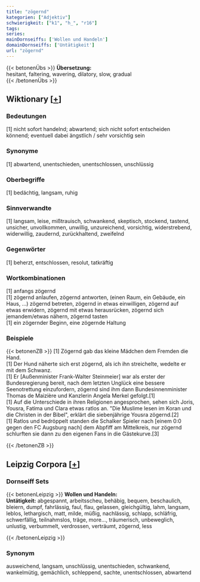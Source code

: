 ```yaml
---
title: "zögernd"
kategorien: ["Adjektiv"]
schwierigkeit: ["k1", "h_", "r16"]
tags:
series:
mainDornseiffs: ['Wollen und Handeln']
domainDornseiffs: ['Untätigkeit']
url: "zögernd"
---
```


{{< betonenÜbs >}}
**Übersetzung:**  
hesitant, faltering, wavering, dilatory, slow, gradual  
{{< /betonenÜbs >}}

## Wiktionary [[+](https://de.wiktionary.org/wiki/zögernd)]

### Bedeutungen
[1] nicht sofort handelnd; abwartend; sich nicht sofort entscheiden könnend; eventuell dabei ängstlich / sehr vorsichtig sein  

### Synonyme
[1] abwartend, unentschieden, unentschlossen, unschlüssig  

### Oberbegriffe
[1] bedächtig, langsam, ruhig  

### Sinnverwandte
[1] langsam, leise, mißtrauisch, schwankend, skeptisch, stockend, tastend, unsicher, unvollkommen, unwillig, unzureichend, vorsichtig, widerstrebend, widerwillig, zaudernd, zurückhaltend, zweifelnd  

### Gegenwörter
[1] beherzt, entschlossen, resolut, tatkräftig  

### Wortkombinationen
[1] anfangs zögernd  
[1] zögernd anlaufen, zögernd antworten, (einen Raum, ein Gebäude, ein Haus, …) zögernd betreten, zögernd in etwas einwilligen, zögernd auf etwas erwidern, zögernd mit etwas herausrücken, zögernd sich jemandem/etwas nähern, zögernd tasten  
[1] ein zögernder Beginn, eine zögernde Haltung  

### Beispiele
{{< betonenZB >}}
[1] Zögernd gab das kleine Mädchen dem Fremden die Hand.  
[1] Der Hund näherte sich erst zögernd, als ich ihn streichelte, wedelte er mit dem Schwanz.  
[1] Er [Außenminister Frank-Walter Steinmeier] war als erster der Bundesregierung bereit, nach dem letzten Unglück eine bessere Seenotrettung einzufordern, zögernd sind ihm dann Bundesinnenminister Thomas de Maizière und Kanzlerin Angela Merkel gefolgt.[1]  
[1] Auf die Unterschiede in ihren Religionen angesprochen, sehen sich Joris, Yousra, Fatima und Clara etwas ratlos an. "Die Muslime lesen im Koran und die Christen in der Bibel", erklärt die siebenjährige Yousra zögernd.[2]  
[1] Ratlos und bedröppelt standen die Schalker Spieler nach [einem 0:0 gegen den FC Augsburg nach] dem Abpfiff am Mittelkreis, nur zögernd schlurften sie dann zu den eigenen Fans in die Gästekurve.[3]  

{{< /betonenZB >}}

## Leipzig Corpora [[+](https://corpora.uni-leipzig.de/en/res?word=zögernd&corpusId=deu_newscrawl-public_2018)]

### Dornseiff Sets
{{< betonenLeipzig >}}
**Wollen und Handeln:**  
**Untätigkeit:** abgespannt, arbeitsscheu, behäbig, bequem, beschaulich, bleiern, dumpf, fahrlässig, faul, flau, gelassen, gleichgültig, lahm, langsam, leblos, lethargisch, matt, milde, müßig, nachlässig, schlapp, schläfrig, schwerfällig, teilnahmslos, träge, more..., träumerisch, unbeweglich, unlustig, verbummelt, verdrossen, verträumt, zögernd, less  

{{< /betonenLeipzig >}}

### Synonym
ausweichend, langsam, unschlüssig, unentschieden, schwankend, wankelmütig, gemächlich, schleppend, sachte, unentschlossen, abwartend

